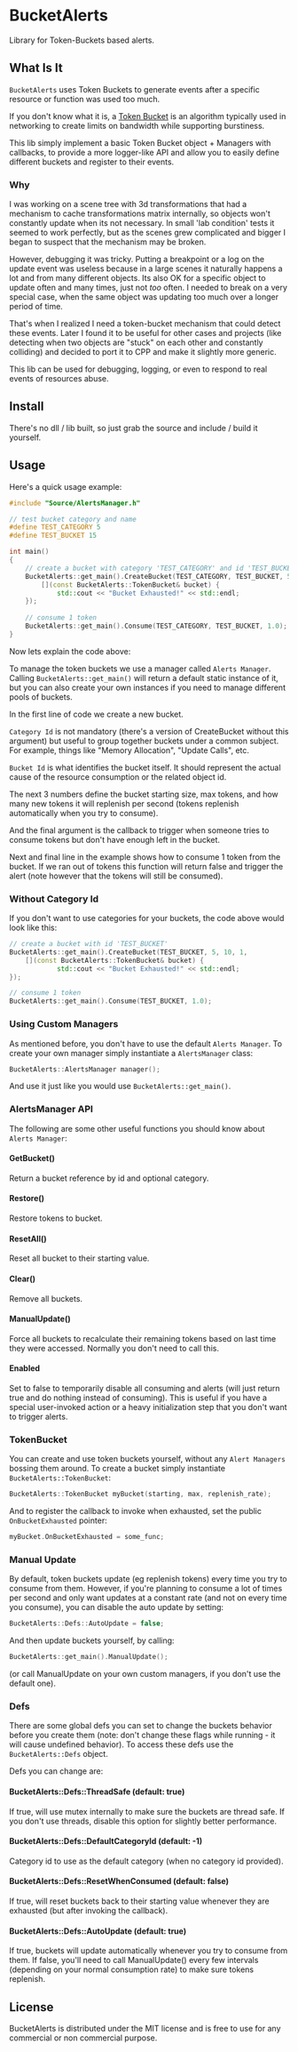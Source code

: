 # BucketAlerts

Library for Token-Buckets based alerts.

## What Is It

`BucketAlerts` uses Token Buckets to generate events after a specific resource or function was used too much.

If you don't know what it is, a [Token Bucket](https://en.wikipedia.org/wiki/Token_bucket) is an algorithm typically used in networking to create limits on bandwidth while supporting burstiness.

This lib simply implement a basic Token Bucket object + Managers with callbacks, to provide a more logger-like API and allow you to easily define different buckets and register to their events.

### Why

I was working on a scene tree with 3d transformations that had a mechanism to cache transformations matrix internally, so objects won't constantly update when its not necessary. In small 'lab condition' tests it seemed to work perfectly, but as the scenes grew complicated and bigger I began to suspect that the mechanism may be broken.

However, debugging it was tricky. Putting a breakpoint or a log on the update event was useless because in a large scenes it naturally happens a lot and from many different objects. Its also OK for a specific object to update often and many times, just not *too* often. I needed to break on a very special case, when the same object was updating too much over a longer period of time.

That's when I realized I need a token-bucket mechanism that could detect these events. Later I found it to be useful for other cases and projects (like detecting when two objects are "stuck" on each other and constantly colliding) and decided to port it to CPP and make it slightly more generic.

This lib can be used for debugging, logging, or even to respond to real events of resources abuse.

## Install

There's no dll / lib built, so just grab the source and include / build it yourself.

## Usage

Here's a quick usage example:

```cpp
#include "Source/AlertsManager.h"

// test bucket category and name
#define TEST_CATEGORY 5
#define TEST_BUCKET 15

int main()
{
	// create a bucket with category 'TEST_CATEGORY' and id 'TEST_BUCKET'
	BucketAlerts::get_main().CreateBucket(TEST_CATEGORY, TEST_BUCKET, 5, 10, 1, 
		[](const BucketAlerts::TokenBucket& bucket) {
			std::cout << "Bucket Exhausted!" << std::endl;
	});
	
	// consume 1 token
	BucketAlerts::get_main().Consume(TEST_CATEGORY, TEST_BUCKET, 1.0);
}
```

Now lets explain the code above:

To manage the token buckets we use a manager called `Alerts Manager`. Calling `BucketAlerts::get_main()` will return a default static instance of it, but you can also create your own instances if you need to manage different pools of buckets.

In the first line of code we create a new bucket.

`Category Id` is not mandatory (there's a version of CreateBucket without this argument) but useful to group together buckets under a common subject. For example, things like "Memory Allocation", "Update Calls", etc.

`Bucket Id` is what identifies the bucket itself. It should represent the actual cause of the resource consumption or the related object id.

The next 3 numbers define the bucket starting size, max tokens, and how many new tokens it will replenish per second (tokens replenish automatically when you try to consume). 

And the final argument is the callback to trigger when someone tries to consume tokens but don't have enough left in the bucket.

Next and final line in the example shows how to consume 1 token from the bucket. If we ran out of tokens this function will return false and trigger the alert (note however that the tokens will still be consumed).

### Without Category Id

If you don't want to use categories for your buckets, the code above would look like this:

```cpp
// create a bucket with id 'TEST_BUCKET'
BucketAlerts::get_main().CreateBucket(TEST_BUCKET, 5, 10, 1, 
	[](const BucketAlerts::TokenBucket& bucket) {
			std::cout << "Bucket Exhausted!" << std::endl;
});

// consume 1 token
BucketAlerts::get_main().Consume(TEST_BUCKET, 1.0);
```

### Using Custom Managers

As mentioned before, you don't have to use the default `Alerts Manager`. To create your own manager simply instantiate a `AlertsManager` class:

```cpp
BucketAlerts::AlertsManager manager();
```

And use it just like you would use `BucketAlerts::get_main()`.

### AlertsManager API

The following are some other useful functions you should know about `Alerts Manager`:

#### GetBucket()

Return a bucket reference by id and optional category.

#### Restore()

Restore tokens to bucket.

#### ResetAll()

Reset all bucket to their starting value.

#### Clear()

Remove all buckets.

#### ManualUpdate()

Force all buckets to recalculate their remaining tokens based on last time they were accessed. Normally you don't need to call this.

#### Enabled

Set to false to temporarily disable all consuming and alerts (will just return true and do nothing instead of consuming). This is useful if you have a special user-invoked action or a heavy initialization step that you don't want to trigger alerts.

### TokenBucket

You can create and use token buckets yourself, without any `Alert Managers` bossing them around. To create a bucket simply instantiate `BucketAlerts::TokenBucket`:

```cpp
BucketAlerts::TokenBucket myBucket(starting, max, replenish_rate);
```

And to register the callback to invoke when exhausted, set the public `OnBucketExhausted` pointer:

```cpp
myBucket.OnBucketExhausted = some_func; 
```

### Manual Update

By default, token buckets update (eg replenish tokens) every time you try to consume from them. However, if you're planning to consume a lot of times per second and only want updates at a constant rate (and not on every time you consume), you can disable the auto update by setting:

```cpp
BucketAlerts::Defs::AutoUpdate = false;
```

And then update buckets yourself, by calling:

```cpp
BucketAlerts::get_main().ManualUpdate();
```

(or call ManualUpdate on your own custom managers, if you don't use the default one).

### Defs

There are some global defs you can set to change the buckets behavior before you create them (note: don't change these flags while running - it will cause undefined behavior). To access these defs use the `BucketAlerts::Defs` object.

Defs you can change are:

#### BucketAlerts::Defs::ThreadSafe (default: true)

If true, will use mutex internally to make sure the buckets are thread safe. If you don't use threads, disable this option for slightly better performance.

#### BucketAlerts::Defs::DefaultCategoryId (default: -1)

Category id to use as the default category (when no category id provided).

#### BucketAlerts::Defs::ResetWhenConsumed (default: false)

If true, will reset buckets back to their starting value whenever they are exhausted (but after invoking the callback).

#### BucketAlerts::Defs::AutoUpdate (default: true)

If true, buckets will update automatically whenever you try to consume from them. If false, you'll need to call ManualUpdate() every few intervals (depending on your normal consumption rate) to make sure tokens replenish.

## License

BucketAlerts is distributed under the MIT license and is free to use for any commercial or non commercial purpose.


